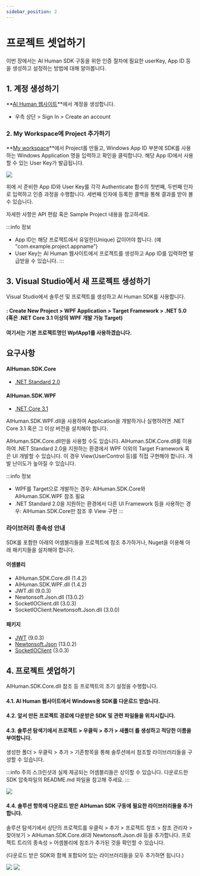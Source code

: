 ```yaml
---
sidebar_position: 2
---
```


# 프로젝트 셋업하기

이번 장에서는 AI Human SDK 구동을 위한 인증 절차에 필요한 userKey, App ID 등을 생성하고 설정하는 방법에 대해 알아봅니다.

## 1. 계정 생성하기

**[AI Human 웹사이트](https://aihuman.aistudios.com/)**에서 계정을 생성합니다.

- 우측 상단 > Sign In > Create an account

### 2. My Workspace에 Project 추가하기
**[My workspace](https://aihuman.aistudios.com//aihuman/sdk)**에서 Project를 만들고, Windows App ID 부분에 SDK를 사용하는 Windows Application 명을 입력하고 확인을 클릭합니다. 해당 App ID에서 사용할 수 있는 User Key가 발급됩니다.

<img src="/img/aihuman/windows/SDK_WebPage_UserKey.png" />

위에 서 준비한 App ID와 User Key를 각각 Authenticate 함수의 첫번째, 두번째 인자로 입력하고 인증 과정을 수행합니다. 세번째 인자에 등록한 콜백을 통해 결과를 받아 볼 수 있습니다.

자세한 사항은 API 편람 혹은 Sample Project 내용을 참고하세요.

:::info 정보

- App ID는 해당 프로젝트에서 유일한(Unique) 값이어야 합니다. (예 "com.example.project.appname")
- User Key는 AI Human 웹사이트에서 프로젝트를 생성하고 App ID를 입력하면 발급받을 수 있습니다.
  :::

## 3. Visual Studio에서 새 프로젝트 생성하기

Visual Studio에서 솔루션 및 프로젝트를 생성하고 AI Human SDK를 사용합니다.

#### : Create New Project > WPF Application > Target Framework > .NET 5.0 (혹은 .NET Core 3.1 이상의 WPF 개발 가능 Target)

#### 여기서는 기본 프로젝트명인 WpfApp1를 사용하겠습니다.

## 요구사항

#### AIHuman.SDK.Core

- [.NET Standard 2.0](https://learn.microsoft.com/en-us/dotnet/standard/net-standard?tabs=net-standard-2-0)

#### AIHuman.SDK.WPF

- [.NET Core 3.1](https://dotnet.microsoft.com/en-us/download/dotnet/3.1)

AIHuman.SDK.WPF.dll을 사용하여 Application을 개발하거나 실행하려면 .NET Core 3.1 혹은 그 이상 버전을 설치해야 합니다.

AIHuman.SDK.Core.dll만을 사용할 수도 있습니다. AIHuman.SDK.Core.dll를 이용하여 .NET Standard 2.0을 지원하는 환경에서 WPF 이외의 Target Framework 혹은 UI 개발할 수 있습니다.
이 경우 View(UserControl 등)를 직접 구현해야 합니다. 개발 난이도가 높아질 수 있습니다.

:::info 정보

- WPF를 Target으로 개발하는 경우: AIHuman.SDK.Core와 AIHuman.SDK.WPF 참조 필요
- .NET Standard 2.0을 지원하는 환경에서 다른 UI Framework 등을 사용하는 경우: AIHuman.SDK.Core만 참조 후 View 구현
  :::

### 라이브러리 종속성 안내

SDK를 포함한 아래의 어셈블리들을 프로젝트에 참조 추가하거나, Nuget을 이용해 아래 패키지들을 설치해야 합니다.

#### 어셈블리

- AIHuman.SDK.Core.dll (1.4.2)
- AIHuman.SDK.WPF.dll (1.4.2)
- JWT.dll (9.0.3)
- Newtonsoft.Json.dll (13.0.2)
- SocketIOClient.dll (3.0.3)
- SocketIOClient.Newtonsoft.Json.dll (3.0.0)

#### 패키지

- [JWT](https://github.com/jwt-dotnet/jwt) (9.0.3)
- [Newtonsoft.Json](https://www.newtonsoft.com/json) (13.0.2)
- [SocketIOClient](https://github.com/doghappy/socket.io-client-csharp) (3.0.3)

## 4. 프로젝트 셋업하기

AIHuman.SDK.Core.dll 참조 등 프로젝트의 초기 설정을 수행합니다.

#### 4.1. AI Human 웹사이트에서 Windows용 SDK를 다운로드 받습니다.

#### 4.2. 앞서 만든 프로젝트 경로에 다운받은 SDK 및 관련 파일들을 위치시킵니다.

#### 4.3. 솔루션 탐색기에서 프로젝트 > 우클릭 > 추가 > 새폴더 를 생성하고 적당한 이름을 부여합니다.

생성한 폴더 > 우클릭 > 추가 > 기존항목을 통해 솔루션에서 참조할 라이브러리들을 구성할 수 있습니다.

:::info 주의
스크린샷과 실제 제공되는 어셈블리들은 상이할 수 있습니다. 다운로드한 SDK 압축파일의 README.md 파일을 참고해 주세요.
:::

<img src="/img/aihuman/windows/NewProject_Add_Sdk.png" />

#### 4.4. 솔루션 항목에 다운로드 받은 AIHuman SDK 구동에 필요한 라이브러리들을 추가합니다.

솔루션 탐색기에서 상단의 프로젝트를 우클릭 > 추가 > 프로젝트 참조 > 참조 관리자 > 찾아보기 > AIHuman.SDK.Core.dll과 Newtonsoft.Json.dll 등을 추가합니다. 프로젝트 트리의 종속성 > 어셈블리에 참조가 추가된 것을 확인할 수 있습니다.

(다운로드 받은 SDK와 함께 포함되어 있는 라이브러리들을 모두 추가하면 됩니다.)

<img src="/img/aihuman/windows/NewProject_Add_Ref.png" />

<img src="/img/aihuman/windows/NewProject_Init.png" />

<br/>
